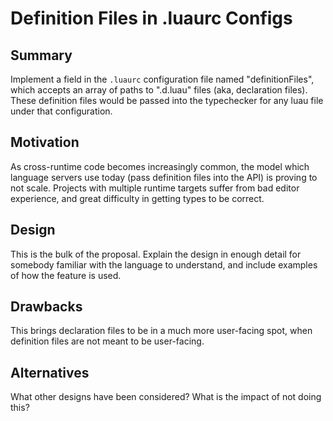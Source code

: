 # Definition Files in .luaurc Configs

## Summary

Implement a field in the `.luaurc` configuration file named "definitionFiles", which accepts an array of paths to ".d.luau" files (aka, declaration files). These definition files would be passed into the typechecker for any luau file under that configuration.

## Motivation

As cross-runtime code becomes increasingly common, the model which language servers use today (pass definition files into the API) is proving to not scale. Projects with multiple runtime targets suffer from bad editor experience, and great difficulty in getting types to be correct.

## Design

This is the bulk of the proposal. Explain the design in enough detail for somebody familiar with the language to understand, and include examples of how the feature is used.

## Drawbacks

This brings declaration files to be in a much more user-facing spot, when definition files are not meant to be user-facing.

## Alternatives

What other designs have been considered? What is the impact of not doing this?
